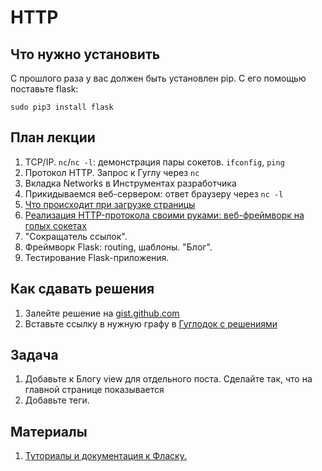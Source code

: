 HTTP
======================

Что нужно установить
--------

С прошлого раза у вас должен быть установлен pip. С его помощью поставьте flask:

    sudo pip3 install flask


План лекции
-------

1. TCP/IP. `nc`/`nc -l`: демонстрация пары сокетов. `ifconfig`, `ping`
2. Протокол HTTP. Запрос к Гуглу через `nc`
3. Вкладка Networks в Инструментах разработчика
3. Прикидываемся веб-сервером: ответ браузеру через `nc -l`
1. [Что происходит при загрузке страницы](http://friendlybit.com/css/rendering-a-web-page-step-by-step/)
2. [Реализация HTTP-протокола своими руками: веб-фреймворк на голых сокетах](https://github.com/vpavlenko/reinhardt)
3. "Сокращатель ссылок".
4. Фреймворк Flask: routing, шаблоны. "Блог".
5. Тестирование Flask-приложения.


Как сдавать решения
-------------------

1. Залейте решение на [gist.github.com](https://gist.github.com/)
2. Вставьте ссылку в нужную графу в [Гуглодок с решениями](https://docs.google.com/spreadsheet/ccc?key=0AtJr69JHs0W0dDJ0Q2FPcktLZjhnOTNIdndyV2VtWHc#gid=1)


Задача
------

1. Добавьте к Блогу view для отдельного поста. Сделайте так, что на главной странице показывается 
2. Добавьте теги.


Материалы
-------------------
1. [Туториалы и документация к Фласку.](http://flask.pocoo.org/docs/0.10/)
